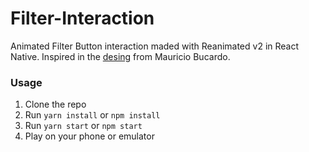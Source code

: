 # Filter-Interaction
Animated Filter Button interaction maded with Reanimated v2 in React Native. Inspired in the [desing](https://dribbble.com/shots/7245897-Filter-Interaction "desing") from Mauricio Bucardo.


### Usage
1. Clone the repo
1. Run `yarn install` or `npm install`
1. Run `yarn start` or `npm start`
1. Play on your phone or emulator
